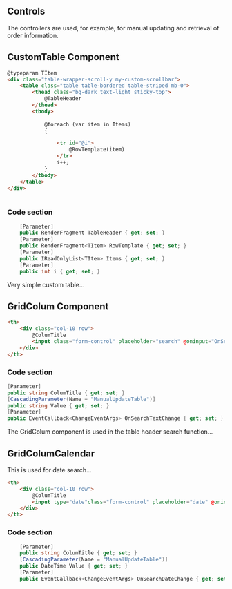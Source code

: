 ## Controls

The controllers are used, for example, for manual updating and retrieval of order information.

## CustomTable Component
```html
@typeparam TItem
<div class="table-wrapper-scroll-y my-custom-scrollbar">
    <table class="table table-bordered table-striped mb-0">
        <thead class="bg-dark text-light sticky-top">
            @TableHeader
        </thead>
        <tbody>
            
            @foreach (var item in Items)
            {

                <tr id="@i">
                    @RowTemplate(item)
                </tr>
                i++;
            }
        </tbody>
    </table>
</div>
    
```
### Code section
```csharp
    [Parameter]
    public RenderFragment TableHeader { get; set; }
    [Parameter]
    public RenderFragment<TItem> RowTemplate { get; set; }
    [Parameter]
    public IReadOnlyList<TItem> Items { get; set; }
    [Parameter]
    public int i { get; set; }
```
Very simple custom table...

## GridColum Component
```html
<th>
    <div class="col-10 row">
        @ColumTitle
        <input class="form-control" placeholder="search" @oninput="OnSearchTextChange" value="@Value"/>
    </div>
</th>
```
### Code section
```csharp
[Parameter]
public string ColumTitle { get; set; }
[CascadingParameter(Name = "ManualUpdateTable")]
public string Value { get; set; }
[Parameter]
public EventCallback<ChangeEventArgs> OnSearchTextChange { get; set; }
```
The GridColum component is used in the table header search function...
## GridColumCalendar
This is used for date search...
```html
<th>
    <div class="col-10 row">
        @ColumTitle
        <input type="date"class="form-control" placeholder="date" @oninput="OnSearchDateChange" value="@Value" />
    </div>
</th>
```
### Code section
```csharp
    [Parameter]
    public string ColumTitle { get; set; }
    [CascadingParameter(Name = "ManualUpdateTable")]
    public DateTime Value { get; set; }
    [Parameter]
    public EventCallback<ChangeEventArgs> OnSearchDateChange { get; set; }
```
